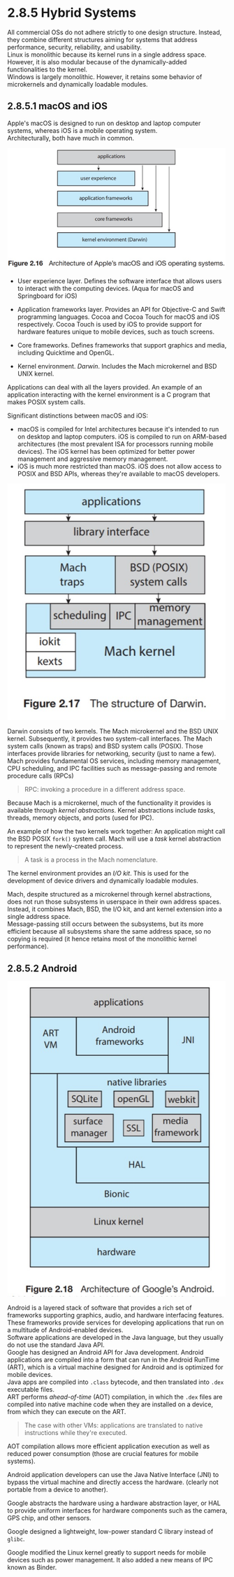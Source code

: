 # 2.8.5 Hybrid Systems

All commercial OSs do not adhere strictly to one design structure. Instead, they combine different structures aiming for systems that address performance, security, reliability, and usability.  
Linux is monolithic because its kernel runs in a single address space. However, it is also modular because of the dynamically-added functionalities to the kernel.  
Windows is largely monolithic. However, it retains some behavior of microkernels and dynamically loadable modules.

## 2.8.5.1 macOS and iOS

Apple's macOS is designed to run on desktop and laptop computer systems, whereas iOS is a mobile operating system.  
Architecturally, both have much in common.  

<img src="../imgs/2.16.jpg" width=500 alt="Figure 2.16 in the textbook" />

* User experience layer. Defines the software interface that allows users to interact with the computing devices. (Aqua for macOS and Springboard for iOS)

* Application frameworks layer. Provides an API for Objective-C and Swift programming languages.
Cocoa and Cocoa Touch for macOS and iOS respectively.
Cocoa Touch is used by iOS to provide support for hardware features unique to mobile devices, such as touch screens.

* Core frameworks. Defines frameworks that support graphics and media, including Quicktime and OpenGL.

* Kernel environment. _Darwin_. Includes the Mach microkernel and BSD UNIX kernel.

Applications can deal with all the layers provided. An example of an application interacting with the kernel environment is a C program that makes POSIX system calls.

Significant distinctions between macOS and iOS:

* macOS is compiled for Intel architectures because it's intended to run on desktop and laptop computers. iOS is compiled to run on ARM-based architectures (the most prevalent ISA for processors running mobile devices). The iOS kernel has been optimized for better power management and aggressive memory management.
* iOS is much more restricted than macOS. iOS does not allow access to POSIX and BSD APIs, whereas they're available to macOS developers.

<img src="../imgs/2.17.jpg" alt="Figure 2.17 in the textbook" width=500 />

Darwin consists of two kernels. The Mach microkernel and the BSD UNIX kernel. Subsequently, it provides two system-call interfaces.
The Mach system calls (known as traps) and BSD system calls (POSIX). Those interfaces provide libraries for networking, security (just to name a few).  
Mach provides fundamental OS services, including memory management, CPU scheduling, and IPC facilities such as message-passing and remote procedure calls (RPCs)

> RPC: invoking a procedure in a different address space.

Because Mach is a microkernel, much of the functionality it provides is available through _kernel abstractions_.
Kernel abstractions include _task_&#8203;s, threads, memory objects, and ports (used for IPC).

An example of how the two kernels work together: An application might call the BSD POSIX `fork()` system call. Mach will use a _task_ kernel abstraction to represent the newly-created process.

> A task is a process in the Mach nomenclature.

The kernel environment provides an _I/O kit_. This is used for the development of device drivers and dynamically loadable modules.  

Mach, despite structured as a microkernel through kernel abstractions, does not run those subsystems in userspace in their own address spaces. Instead, it combines Mach, BSD, the I/O kit, and ant kernel extension into a single address space.  
Message-passing still occurs between the subsystems, but its more efficient because all subsystems share the same address space, so no copying is required (it hence retains most of the monolithic kernel performance).

## 2.8.5.2 Android

<img src="../imgs/2.18.jpg" alt="Figure 2.18 in the textbook" width=500 />

Android is a layered stack of software that provides a rich set of frameworks supporting graphics, audio, and hardware interfacing features.  
These frameworks provide services for developing applications that run on a multitude of Android-enabled devices.  
Software applications are developed in the Java language, but they usually do not use the standard Java API.  
Google has designed an Android API for Java development. Android applications are compiled into a form that can run in the Android RunTime (ART), which is a virtual machine designed for Android and is optimized for mobile devices.  
Java apps are compiled into `.class` bytecode, and then translated into `.dex` executable files.  
ART performs _ahead-of-time_ (AOT) compilation, in which the `.dex` files are compiled into native machine code when they are installed on a device, from which they can execute on the ART.

> The case with other VMs: applications are translated to native instructions while they're executed.

AOT compilation allows more efficient application execution as well as reduced power consumption (those are crucial features for mobile systems).  

Android application developers can use the Java Native Interface (JNI) to bypass the virtual machine and directly access the hardware. (clearly not portable from a device to another).

Google abstracts the hardware using a hardware abstraction layer, or HAL to provide uniform interfaces for hardware components such as the camera, GPS chip, and other sensors.

Google designed a lightweight, low-power standard C library instead of `glibc`.

Google modified the Linux kernel greatly to support needs for mobile devices such as power management. It also added a new means of IPC known as Binder.